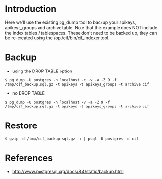 # Introduction #

Here we'll use the existing pg\_dump tool to backup your apikeys, apikeys\_groups and archive table. Note that this example does NOT include the index tables / tablespaces. These don't need to be backed up, they can be re-created using the /opt/cif/bin/cif\_indexer tool.

# Backup #
  * using the DROP TABLE option
```
$ pg_dump -U postgres -h localhost -c -v -a -Z 9 -f /tmp/cif_backup.sql.gz -t apikeys -t apikeys_groups -t archive cif
```
  * no DROP TABLE
```
$ pg_dump -U postgres -h localhost -v -a -Z 9 -f /tmp/cif_backup.sql.gz -t apikeys -t apikeys_groups -t archive cif
```

# Restore #
```
$ gzip -d /tmp/cif_backup.sql.gz -c | psql -U postgres -d cif
```

# References #
  * http://www.postgresql.org/docs/8.4/static/backup.html